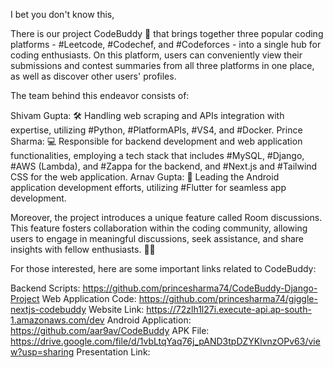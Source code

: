 I bet you don't know this,

There is our project CodeBuddy 🚀 that brings together three popular coding platforms - #Leetcode, #Codechef, and #Codeforces - into a single hub for coding enthusiasts. On this platform, users can conveniently view their submissions and contest summaries from all three platforms in one place, as well as discover other users' profiles.

The team behind this endeavor consists of:

Shivam Gupta: 🛠️ Handling web scraping and APIs integration with expertise, utilizing #Python, #PlatformAPIs, #VS4, and #Docker.
Prince Sharma: 💻 Responsible for backend development and web application functionalities, employing a tech stack that includes #MySQL, #Django, #AWS (Lambda), and #Zappa for the backend, and #Next.js and #Tailwind CSS for the web application.
Arnav Gupta: 📱 Leading the Android application development efforts, utilizing #Flutter for seamless app development.

Moreover, the project introduces a unique feature called Room discussions. This feature fosters collaboration within the coding community, allowing users to engage in meaningful discussions, seek assistance, and share insights with fellow enthusiasts. 💬🤝

For those interested, here are some important links related to CodeBuddy:

Backend Scripts: https://github.com/princesharma74/CodeBuddy-Django-Project
Web Application Code: https://github.com/princesharma74/giggle-nextjs-codebuddy
Website Link: https://72zlh1l27i.execute-api.ap-south-1.amazonaws.com/dev
Android Application: https://github.com/aar9av/CodeBuddy
APK File: https://drive.google.com/file/d/1vbLtqYaq76j_pAND3tpDZYKlvnzOPv63/view?usp=sharing
Presentation Link: 
